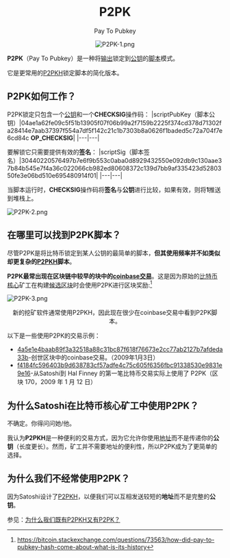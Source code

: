 # <center>P2PK</center>
<center>Pay To Pubkey

![P2PK-1.png](img/P2PK-1%20(1).png)</center>

**P2PK**（Pay To Pubkey）是一种将[输出](../../Transaction/Transaction%20Data/output/output.md)锁定到[公钥](../../Keys/Public%20Key/Public%20Key.md)的[脚本](../Script.md)模式。

它是更常用的[P2PKH](../P2PKH/P2PKH.md)锁定脚本的简化版本。

## P2PK如何工作？
P2PK锁定只包含一个[公钥](../../Keys/Public%20Key/Public%20Key.md)和一个**CHECKSIG**操作码：
|scriptPubKey（脚本公钥）|04ae1a62fe09c5f51b13905f07f06b99a2f7159b2225f374cd378d71302fa28414e7aab37397f554a7df5f142c21c1b7303b8a0626f1baded5c72a704f7e6cd84c **OP_CHECKSIG**|
|---|---|

要解锁它只需要提供有效的**签名**：
|scriptSig（脚本签名）|30440220576497b7e6f9b553c0aba0d8929432550e092db9c130aae37b84b545e7f4a36c022066cb982ed80608372c139d7bb9af335423d5280350fe3e06bd510e695480914f01|
|---|---|

当脚本运行时，**CHECKSIG**操作码将**签名**与**公钥**进行比较，如果有效，则将**1**推送到堆栈上。

![P2PK-2.png](img/P2PK-2%20(1).gif)

## 在哪里可以找到P2PK脚本？
尽管P2PK是将比特币锁定到某人公钥的最简单的脚本，**但其使用频率并不如类似却更复杂的[P2PKH](../P2PKH/P2PKH.md)脚本**。

**P2PK最常出现在区块链中较早的块中的[coinbase交易](../../Transaction/Coinbase%20Transaction/Coinbase%20Transaction.md)**。这是因为原始的[比特币核心](https://bitcoin.org/en/download)矿工在构建[候选区块](../../Node/Candidate%20Block/Candidate%20Block.md)时会使用P2PK进行区块奖励:[^1]

![P2PK-3.png](img/P2PK-3%20(1).png)

<center>新的挖矿软件通常使用P2PKH，因此现在很少在coinbase交易中看到P2PK脚本。</center>

以下是一些使用P2PK的交易示例：

* [4a5e1e4baab89f3a32518a88c31bc87f618f76673e2cc77ab2127b7afdeda33b](https://learnmeabitcoin.com/explorer/transaction/4a5e1e4baab89f3a32518a88c31bc87f618f76673e2cc77ab2127b7afdeda33b)-创世区块中的coinbase交易。（2009年1月3日）
* [f4184fc596403b9d638783cf57adfe4c75c605f6356fbc91338530e9831e9e16](https://learnmeabitcoin.com/explorer/transaction/f4184fc596403b9d638783cf57adfe4c75c605f6356fbc91338530e9831e9e16)-从Satoshi到 Hal Finney 的第一笔比特币交易实际上使用了 P2PK（区块 170，2009 年 1 月 12 日）

## 为什么Satoshi在比特币核心矿工中使用P2PK？

不确定。你得问问她/他。

我认为**P2PKH**是一种便利的交易方式，因为它允许你使用[地址](../../Keys/Address/Address.md)而不是传递你的**公钥**（长度更长）。然而，矿工并不需要地址的便利性，所以P2PK成为了更简单的选择。

## 为什么我们不经常使用P2PK？

因为Satoshi设计了[P2PKH](../P2PKH/P2PKH.md)，以便我们可以互相发送较短的**地址**而不是完整的**公钥**。

参见：[为什么我们既有P2PKH又有P2PK？](../P2PKH/P2PKH.md#为什么我们既有p2pkh又有p2pk)

[^1]:https://bitcoin.stackexchange.com/questions/73563/how-did-pay-to-pubkey-hash-come-about-what-is-its-history